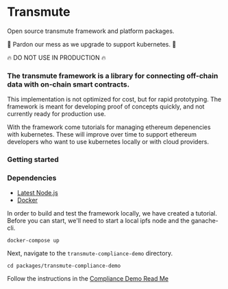 # Transmute

Open source transmute framework and platform packages.

🚧 Pardon our mess as we upgrade to support kubernetes. 🚧

🔥 DO NOT USE IN PRODUCTION 🔥

### The transmute framework is a library for connecting off-chain data with on-chain smart contracts.

This implementation is not optimized for cost, but for rapid prototyping. The framework is meant for developing proof of concepts quickly, and not currently ready for production use. 

With the framework come tutorials for managing ethereum depenencies with kubernetes. These will improve over time to support ethereum developers who want to use kubernetes locally or with cloud providers.

### Getting started

### Dependencies
- [Latest Node.js](https://nodejs.org/)
- [Docker](https://www.docker.com/)

In order to build and test the framework locally, we have created a tutorial. Before you can start, we'll need to start a local ipfs node and the ganache-cli.

```
docker-compose up
```

Next, navigate to the `transmute-compliance-demo` directory.

```
cd packages/transmute-compliance-demo
```

Follow the instructions in the [Compliance Demo Read Me](./packages/transmute-compliance-demo)

<!-- 
- [Setup MiniKube](https://github.com/transmute-industries/transmute/tree/master/tutorials/minikube)
- [Setup IPFS](https://github.com/transmute-industries/transmute/tree/master/tutorials/minikube/ipfs)
- [Setup Ganache-CLI](https://github.com/transmute-industries/transmute/tree/master/tutorials/minikube/ganache-cli)
-->